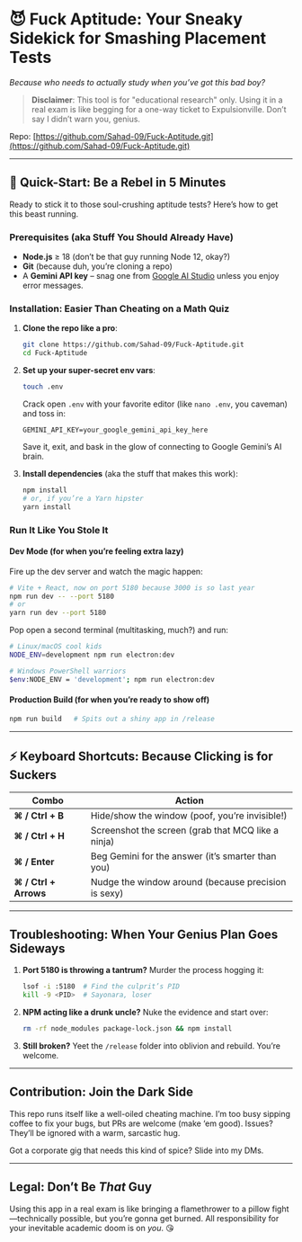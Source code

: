 # 😈 Fuck Aptitude: Your Sneaky Sidekick for Smashing Placement Tests

*Because who needs to *actually* study when you’ve got this bad boy?*

> **Disclaimer**: This tool is for "educational research" only. Using it in a real exam is like begging for a one-way ticket to Expulsionville. Don’t say I didn’t warn you, genius.

Repo: [https://github.com/Sahad-09/Fuck-Aptitude.git](https://github.com/Sahad-09/Fuck-Aptitude.git)

---

## 🚀 Quick-Start: Be a Rebel in 5 Minutes

Ready to stick it to those soul-crushing aptitude tests? Here’s how to get this beast running.

### Prerequisites (aka Stuff You Should Already Have)

- **Node.js** ≥ 18 (don’t be that guy running Node 12, okay?)
- **Git** (because duh, you’re cloning a repo)
- A **Gemini API key** – snag one from [Google AI Studio](https://makersuite.google.com/app/apikey) unless you enjoy error messages.

### Installation: Easier Than Cheating on a Math Quiz

1. **Clone the repo like a pro**:
   ```bash
   git clone https://github.com/Sahad-09/Fuck-Aptitude.git
   cd Fuck-Aptitude
   ```

2. **Set up your super-secret env vars**:
   ```bash
   touch .env
   ```
   Crack open `.env` with your favorite editor (like `nano .env`, you caveman) and toss in:
   ```env
   GEMINI_API_KEY=your_google_gemini_api_key_here
   ```
   Save it, exit, and bask in the glow of connecting to Google Gemini’s AI brain.

3. **Install dependencies** (aka the stuff that makes this work):
   ```bash
   npm install
   # or, if you’re a Yarn hipster
   yarn install
   ```

### Run It Like You Stole It

#### Dev Mode (for when you’re feeling extra lazy)
Fire up the dev server and watch the magic happen:
```bash
# Vite + React, now on port 5180 because 3000 is so last year
npm run dev -- --port 5180
# or
yarn run dev --port 5180
```

Pop open a second terminal (multitasking, much?) and run:
```bash
# Linux/macOS cool kids
NODE_ENV=development npm run electron:dev

# Windows PowerShell warriors
$env:NODE_ENV = 'development'; npm run electron:dev
```

#### Production Build (for when you’re ready to show off)
```bash
npm run build   # Spits out a shiny app in /release
```

---

## ⚡️ Keyboard Shortcuts: Because Clicking is for Suckers

| Combo                 | Action                                      |
|-----------------------|---------------------------------------------|
| **⌘ / Ctrl + B**      | Hide/show the window (poof, you’re invisible!) |
| **⌘ / Ctrl + H**      | Screenshot the screen (grab that MCQ like a ninja) |
| **⌘ / Enter**         | Beg Gemini for the answer (it’s smarter than you) |
| **⌘ / Ctrl + Arrows** | Nudge the window around (because precision is sexy) |

---

## Troubleshooting: When Your Genius Plan Goes Sideways

1. **Port 5180 is throwing a tantrum?** Murder the process hogging it:
   ```bash
   lsof -i :5180  # Find the culprit’s PID
   kill -9 <PID>  # Sayonara, loser
   ```

2. **NPM acting like a drunk uncle?** Nuke the evidence and start over:
   ```bash
   rm -rf node_modules package-lock.json && npm install
   ```

3. **Still broken?** Yeet the `/release` folder into oblivion and rebuild. You’re welcome.

---

## Contribution: Join the Dark Side

This repo runs itself like a well-oiled cheating machine. I’m too busy sipping coffee to fix your bugs, but PRs are welcome (make ‘em good). Issues? They’ll be ignored with a warm, sarcastic hug.

Got a corporate gig that needs this kind of spice? Slide into my DMs.

---

## Legal: Don’t Be *That* Guy

Using this app in a real exam is like bringing a flamethrower to a pillow fight—technically possible, but you’re gonna get burned. All responsibility for your inevitable academic doom is on *you*. 😘